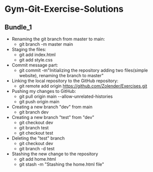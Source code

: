 # Gym-Git-Exercise-Solutions
## Bundle_1
   - Renaming the git branch from master to main:
       * git branch -m  master main
   - Staging the files:
       * git add index.html
       * git add style.css
   - Commit message part:
       * git commit -m"Initializing the repository adding two files(simple website), renaming the branch to master"
   - Linking the local repository to the GitHub repository:
       * git remote add origin https://github.com/Zolender/Exercises.git
   - Pushing my changes to GitHub:
       * git pull origin main --allow-unrelated-histories
       * git push origin main
   - Creating a new branch "dev" from main
        * git branch dev
   - Creating a new branch "test" from "dev"
        * git checkout dev
        * git branch test
        * git checkout test
   - Deleting the "test" branch
        * git checkout dev
        * git branch -d test
   - Stashing the new change to the repository
        * git add home.html
        * git stash -m "Stashing the home.html file"
